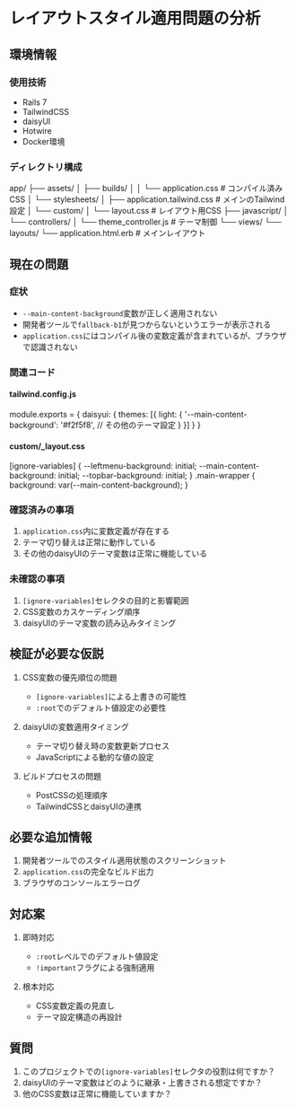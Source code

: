 # レイアウトスタイル適用問題の分析

## 環境情報

### 使用技術
- Rails 7
- TailwindCSS
- daisyUI
- Hotwire
- Docker環境

### ディレクトリ構成
app/
├── assets/
│ ├── builds/
│ │ └── application.css # コンパイル済みCSS
│ └── stylesheets/
│ ├── application.tailwind.css # メインのTailwind設定
│ └── custom/
│ └── layout.css # レイアウト用CSS
├── javascript/
│ └── controllers/
│ └── theme_controller.js # テーマ制御
└── views/
└── layouts/
└── application.html.erb # メインレイアウト


## 現在の問題

### 症状
- `--main-content-background`変数が正しく適用されない
- 開発者ツールで`fallback-b1`が見つからないというエラーが表示される
- `application.css`にはコンパイル後の変数定義が含まれているが、ブラウザで認識されない

### 関連コード

#### tailwind.config.js
module.exports = {
daisyui: {
themes: [{
light: {
'--main-content-background': '#f2f5f8',
// その他のテーマ設定
}
}]
}
}

#### custom/_layout.css
[ignore-variables] {
--leftmenu-background: initial;
--main-content-background: initial;
--topbar-background: initial;
}
.main-wrapper {
background: var(--main-content-background);
}



### 確認済みの事項
1. `application.css`内に変数定義が存在する
2. テーマ切り替えは正常に動作している
3. その他のdaisyUIのテーマ変数は正常に機能している

### 未確認の事項
1. `[ignore-variables]`セレクタの目的と影響範囲
2. CSS変数のカスケーディング順序
3. daisyUIのテーマ変数の読み込みタイミング

## 検証が必要な仮説

1. CSS変数の優先順位の問題
   - `[ignore-variables]`による上書きの可能性
   - `:root`でのデフォルト値設定の必要性

2. daisyUIの変数適用タイミング
   - テーマ切り替え時の変数更新プロセス
   - JavaScriptによる動的な値の設定

3. ビルドプロセスの問題
   - PostCSSの処理順序
   - TailwindCSSとdaisyUIの連携

## 必要な追加情報

1. 開発者ツールでのスタイル適用状態のスクリーンショット
2. `application.css`の完全なビルド出力
3. ブラウザのコンソールエラーログ

## 対応案

1. 即時対応
   - `:root`レベルでのデフォルト値設定
   - `!important`フラグによる強制適用

2. 根本対応
   - CSS変数定義の見直し
   - テーマ設定構造の再設計

## 質問

1. このプロジェクトでの`[ignore-variables]`セレクタの役割は何ですか？
2. daisyUIのテーマ変数はどのように継承・上書きされる想定ですか？
3. 他のCSS変数は正常に機能していますか？

